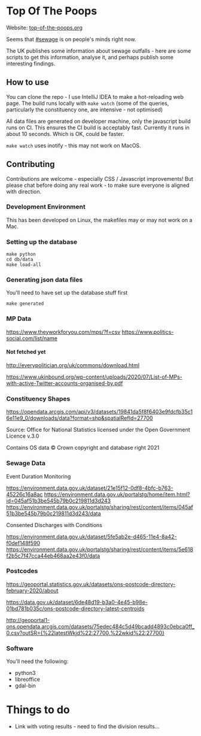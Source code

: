 

# Top Of The Poops

Website: [top-of-the-poops.org](https://top-of-the-poops.org)

Seems that [#sewage](https://twitter.com/search?q=%23sewage) is on people's minds right now.

The UK publishes some information about sewage outfalls - here are some scripts to get this information, analyse it, and
perhaps publish some interesting findings.

## How to use

You can clone the repo - I use IntelliJ IDEA to make a hot-reloading web page. 
The build runs locally with `make watch` (some of the queries, particularly the constituency one, are intensive - not optimised)

All data files are generated on developer machine, only the javascript build runs on CI. This ensures the CI build is acceptably fast.
Currently it runs in about 10 seconds. Which is OK, could be faster.

`make watch` uses inotify - this may not work on MacOS.

## Contributing

Contributions are welcome - especially CSS / Javascript improvements! But please chat before doing any real work - to make sure everyone is aligned with direction. 

### Development Environment

This has been developed on Linux, the makefiles may or may not work on a Mac.

### Setting up the database

```shell
make python
cd db/data
make load-all
```

### Generating json data files

You'll need to have set up the database stuff first

```shell
make generated
```

### MP Data 

https://www.theyworkforyou.com/mps/?f=csv
https://www.politics-social.com/list/name

#### Not fetched yet

http://everypolitician.org/uk/commons/download.html

https://www.ukinbound.org/wp-content/uploads/2020/07/List-of-MPs-with-active-Twitter-accounts-organised-by.pdf


### Constituency Shapes

https://opendata.arcgis.com/api/v3/datasets/19841da5f8f6403e9fdcfb35c16e11e9_0/downloads/data?format=shp&spatialRefId=27700

Source: Office for National Statistics licensed under the Open Government Licence v.3.0 

Contains OS data © Crown copyright and database right 2021

### Sewage Data

Event Duration Monitoring

https://environment.data.gov.uk/dataset/21e15f12-0df8-4bfc-b763-45226c16a8ac
https://environment.data.gov.uk/portalstg/home/item.html?id=045af51b3be545b79b0c219811d3d243
https://environment.data.gov.uk/portalstg/sharing/rest/content/items/045af51b3be545b79b0c219811d3d243/data

Consented Discharges with Conditions

https://environment.data.gov.uk/dataset/5fe5ab2e-d465-11e4-8a42-f0def148f590
https://environment.data.gov.uk/portalstg/sharing/rest/content/items/5e618f2b5c7f47cca44eb468aa2e43f0/data


### Postcodes

https://geoportal.statistics.gov.uk/datasets/ons-postcode-directory-february-2020/about

https://data.gov.uk/dataset/6de48d19-b3a0-4e45-b98e-01bd781b035c/ons-postcode-directory-latest-centroids

http://geoportal1-ons.opendata.arcgis.com/datasets/75edec484c5d49bcadd4893c0ebca0ff_0.csv?outSR={%22latestWkid%22:27700,%22wkid%22:27700}

### Software

You'll need the following:

- python3
- libreoffice
- gdal-bin

# Things to do

- Link with voting results - need to find the division results...
